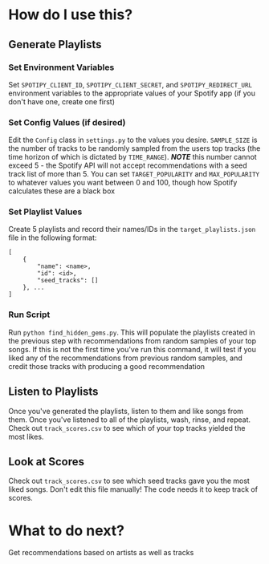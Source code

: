 # How do I use this? 

## Generate Playlists

### Set Environment Variables
Set `SPOTIPY_CLIENT_ID`, `SPOTIPY_CLIENT_SECRET`, and `SPOTIPY_REDIRECT_URL` environment variables to the appropriate values of your Spotify app (if you don't have one, create one first)

### Set Config Values (if desired)
Edit the `Config` class in `settings.py` to the values you desire. `SAMPLE_SIZE` is the number of tracks to be randomly sampled from the users top tracks (the time horizon of which is dictated by `TIME_RANGE`). ***NOTE*** this number cannot exceed 5 - the Spotify API will not accept recommendations with a seed track list of more than 5. You can set `TARGET_POPULARITY` and `MAX_POPULARITY` to whatever values you want between 0 and 100, though how Spotify calculates these are a black box 

### Set Playlist Values
Create 5 playlists and record their names/IDs in the `target_playlists.json` file in the following format:
```
[
    {
        "name": <name>,
        "id": <id>,
        "seed_tracks": []
    }, ...
]
```

### Run Script
Run `python find_hidden_gems.py`. This will populate the playlists created in the previous step with recommendations from random samples of your top songs. If this is not the first time you've run this command, it will test if you liked any of the recommendations from previous random samples, and credit those tracks with producing a good recommendation

## Listen to Playlists
Once you've generated the playlists, listen to them and like songs from them. Once you've listened to all of the playlists, wash, rinse, and repeat. Check out `track_scores.csv` to see which of your top tracks yielded the most likes. 

## Look at Scores
Check out `track_scores.csv` to see which seed tracks gave you the most liked songs. Don't edit this file manually! The code needs it to keep track of scores. 

# What to do next? 
Get recommendations based on artists as well as tracks